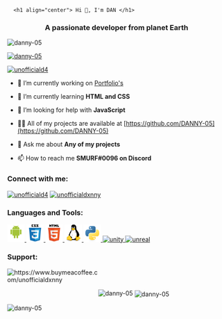 
      <h1 align="center"> Hi 👋, I'm DAN </h1>
      
<h3 align="center">A passionate developer from planet Earth</h3>

<p align="left"> <img src="https://komarev.com/ghpvc/?username=danny-05&label=Profile%20views&color=0e75b6&style=flat" alt="danny-05" /> </p>

<p align="left"> <a href="https://github.com/ryo-ma/github-profile-trophy"><img src="https://github-profile-trophy.vercel.app/?username=danny-05" alt="danny-05" /></a> </p>

<p align="left"> <a href="https://twitter.com/unofficiald4" target="blank"><img src="https://img.shields.io/twitter/follow/unofficiald4?logo=twitter&style=for-the-badge" alt="unofficiald4" /></a> </p>

- 🔭 I’m currently working on [Portfolio's](https://danzportfolio.netlify.app/)

- 🌱 I’m currently learning **HTML and CSS**

- 🤝 I’m looking for help with **JavaScript**

- 👨‍💻 All of my projects are available at [https://github.com/DANNY-05](https://github.com/DANNY-05)

- 💬 Ask me about **Any of my projects**

- 📫 How to reach me **SMURF#0096 on Discord**

<h3 align="left">Connect with me:</h3>
<p align="left">
<a href="https://twitter.com/unofficiald4" target="blank"><img align="center" src="https://raw.githubusercontent.com/rahuldkjain/github-profile-readme-generator/master/src/images/icons/Social/twitter.svg" alt="unofficiald4" height="30" width="40" /></a>
<a href="https://instagram.com/unofficialdxnny" target="blank"><img align="center" src="https://raw.githubusercontent.com/rahuldkjain/github-profile-readme-generator/master/src/images/icons/Social/instagram.svg" alt="unofficialdxnny" height="30" width="40" /></a>
</p>

<h3 align="left">Languages and Tools:</h3>
<p align="left"> <a href="https://developer.android.com" target="_blank"> <img src="https://raw.githubusercontent.com/devicons/devicon/master/icons/android/android-original-wordmark.svg" alt="android" width="40" height="40"/> </a> <a href="https://www.w3schools.com/css/" target="_blank"> <img src="https://raw.githubusercontent.com/devicons/devicon/master/icons/css3/css3-original-wordmark.svg" alt="css3" width="40" height="40"/> </a> <a href="https://www.w3.org/html/" target="_blank"> <img src="https://raw.githubusercontent.com/devicons/devicon/master/icons/html5/html5-original-wordmark.svg" alt="html5" width="40" height="40"/> </a> <a href="https://www.linux.org/" target="_blank"> <img src="https://raw.githubusercontent.com/devicons/devicon/master/icons/linux/linux-original.svg" alt="linux" width="40" height="40"/> </a> <a href="https://www.python.org" target="_blank"> <img src="https://raw.githubusercontent.com/devicons/devicon/master/icons/python/python-original.svg" alt="python" width="40" height="40"/> </a> <a href="https://unity.com/" target="_blank"> <img src="https://www.vectorlogo.zone/logos/unity3d/unity3d-icon.svg" alt="unity" width="40" height="40"/> </a> <a href="https://unrealengine.com/" target="_blank"> <img src="https://raw.githubusercontent.com/kenangundogan/fontisto/036b7eca71aab1bef8e6a0518f7329f13ed62f6b/icons/svg/brand/unreal-engine.svg" alt="unreal" width="40" height="40"/> </a> </p>

<h3 align="left">Support:</h3>
<p><a href="unofficialdxnny"> <img align="left" src="https://cdn.buymeacoffee.com/buttons/v2/default-yellow.png" height="50" width="210" alt="https://www.buymeacoffee.com/unofficialdxnny" /></a></p><br><br>
<div>
  
<p><img align="left" src="https://github-readme-stats.vercel.app/api/top-langs?username=danny-05&show_icons=true&locale=en&layout=compact" alt="danny-05" /></p>

  <div>
<p>&nbsp;<img align="center" src="https://github-readme-stats.vercel.app/api?username=danny-05&show_icons=true&locale=en" alt="danny-05" /></p>

<p><img align="center" src="https://github-readme-streak-stats.herokuapp.com/?user=danny-05&" alt="danny-05" /></p>


    
